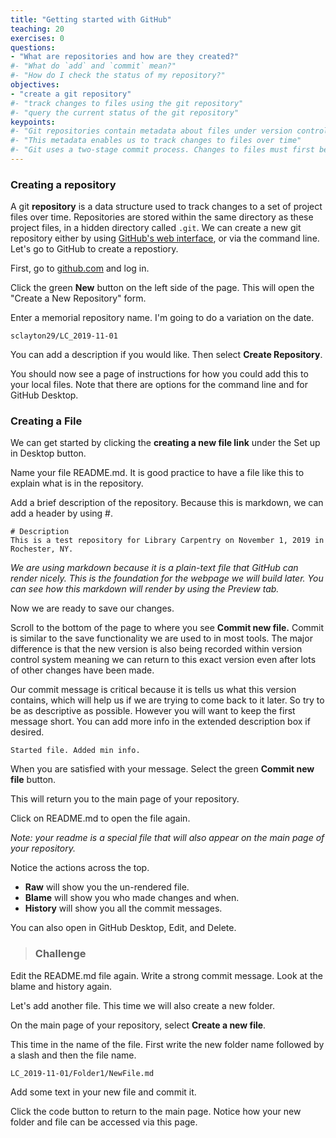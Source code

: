 ```yaml
---
title: "Getting started with GitHub"
teaching: 20
exercises: 0
questions:
- "What are repositories and how are they created?"
#- "What do `add` and `commit` mean?"
#- "How do I check the status of my repository?"
objectives:
- "create a git repository"
#- "track changes to files using the git repository"
#- "query the current status of the git repository"
keypoints:
#- "Git repositories contain metadata about files under version control"
#- "This metadata enables us to track changes to files over time"
#- "Git uses a two-stage commit process. Changes to files must first be added to the staging area, then committed to the repository"
---
```


<!-- ### Using Git

One of the main barriers to getting started with git is the language. Although some of the language used in git is fairly self-explanatory, other terms are not so clear. The best way to get to learn the language - which consists of a number of verbs such as `add`, `commit` and `push` (preceded by the word 'git') - is by using it, which is what we will be doing during this lesson. These commands will be explained as we proceed from setting up a new version-controlled project to publishing our own website. -->


### Creating a repository

A git **repository** is a data structure used to track changes to a set of project files over time.  Repositories are stored within the same directory as these project files, in a hidden directory called `.git`. We can create a new git
repository either by using [GitHub's web interface](https://github.com/new), or via the command line. Let's go to GitHub to create a repostiory.

First, go to [github.com](https://github.com/) and log in.

Click the green **New** button on the left side of the page. This will open the "Create a New Repository" form.

Enter a memorial repository name. I'm going to do a variation on the date.
~~~
sclayton29/LC_2019-11-01
~~~

You can add a description if you would like. Then select **Create Repository**.

You should now see a page of instructions for how you could add this to your local files. Note that there are options for the command line and for GitHub Desktop.

### Creating a File
We can get started by clicking the **creating a new file link** under the Set up in Desktop button.

Name your file README.md. It is good practice to have a file like this to explain what is in the repository.

Add a brief description of the repository. Because this is markdown, we can add a header by using #.

~~~
# Description
This is a test repository for Library Carpentry on November 1, 2019 in Rochester, NY.
~~~

*We are using markdown because it is a plain-text file that GitHub can render nicely. This is the foundation for the webpage we will build later. You can see how this markdown will render by using the Preview tab.*

Now we are ready to save our changes.

Scroll to the bottom of the page to where you see **Commit new file.** Commit is similar to the save functionality we are used to in most tools. The major difference is that the new version is also being recorded within version control system meaning we can return to this exact version even after lots of other changes have been made.

Our commit message is critical because it is tells us what this version contains, which will help us if we are trying to come back to it later. So try to be as descriptive as possible. However you will want to keep the first message short. You can add more info in the extended description box if desired.

~~~
Started file. Added min info.
~~~

When you are satisfied with your message. Select the green **Commit new file** button.

This will return you to the main page of your repository.

Click on README.md to open the file again.

*Note: your readme is a special file that will also appear on the main page of your repository.*

Notice the actions across the top.
* **Raw** will show you the un-rendered file.
* **Blame** will show you who made changes and when.
* **History** will show you all the commit messages.

You can also open in GitHub Desktop, Edit, and Delete.

>### Challenge  
Edit the README.md file again. Write a strong commit message. Look at the blame and history again.  


Let's add another file. This time we will also create a new folder.

On the main page of your repository, select **Create a new file**.

This time in the name of the file. First write the new folder name followed by a slash and then the file name.

~~~
LC_2019-11-01/Folder1/NewFile.md
~~~

Add some text in your new file and commit it.

Click the code button to return to the main page. Notice how your new folder and file can be accessed via this page.

